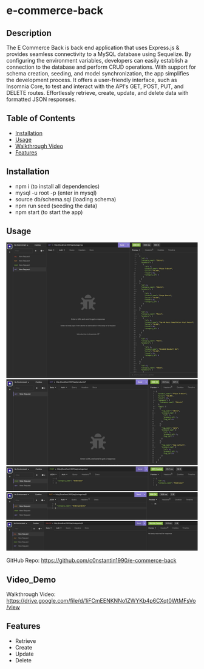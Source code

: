 # e-commerce-back

## Description

The E Commerce Back is back end application that uses Express.js & provides seamless connectivity to a MySQL database using Sequelize. By configuring the environment variables, developers can easily establish a connection to the database and perform CRUD operations. With support for schema creation, seeding, and model synchronization, the app simplifies the development process. It offers a user-friendly interface, such as Insomnia Core, to test and interact with the API's GET, POST, PUT, and DELETE routes. Effortlessly retrieve, create, update, and delete data with formatted JSON responses.

## Table of Contents

- [Installation](#installation)
- [Usage](#usage)
- [Walkthrough Video](#Video_Demo)
- [Features](#Features)

## Installation

- npm i (to install all dependencies)
- mysql -u root -p (enter in mysql)
- source db/schema.sql (loading schema)
- npm run seed (seeding the data)
- npm start (to start the app)

## Usage

![All Categories](/screenshots/all_categories.jpeg)
![Single Product](/screenshots/single_product.jpeg)
![Post](/screenshots/post.jpeg)
![Update](/screenshots/update.jpeg)
![Delete](/screenshots/delete.jpeg)

GitHub Repo: https://github.com/c0nstantin1990/e-commerce-back

## Video_Demo

Walkthrough Video: https://drive.google.com/file/d/1iFCmEENKNNo1ZWYKb4p6CXqt0WtMFsVo/view

## Features

- Retrieve
- Create
- Update
- Delete
